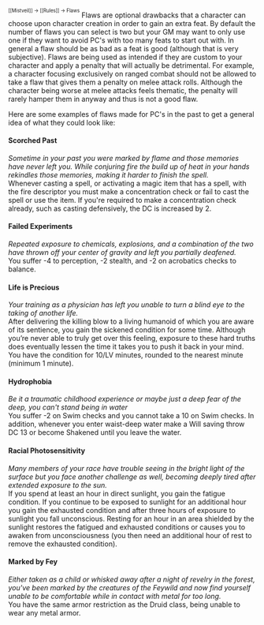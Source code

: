 <sup><sup>[[Mistveil]] → [[Rules]] → Flaws</sup></sup> 
Flaws are optional drawbacks that a character can choose upon character creation in order to gain an extra feat. By default the number of flaws you can select is two but your GM may want to only use one if they want to avoid PC's with too many feats to start out with. In general a flaw should be as bad as a feat is good (although that is very subjective). Flaws are being used as intended if they are custom to your character and apply a penalty that will actually be detrimental. For example, a character focusing exclusively on ranged combat should not be allowed to take a flaw that gives them a penalty on melee attack rolls. Although the character being worse at melee attacks feels thematic, the penalty will rarely hamper them in anyway and thus is not a good flaw.

Here are some examples of flaws made for PC's in the past to get a general idea of what they could look like:

#### Scorched Past
_Sometime in your past you were marked by flame and those memories have never left you. While conjuring fire the build up of heat in your hands rekindles those memories, making it harder to finish the spell._  
Whenever casting a spell, or activating a magic item that has a spell, with the fire descriptor you must make a concentration check or fail to cast the spell or use the item. If you're required to make a concentration check already, such as casting defensively, the DC is increased by 2.
<br>
#### Failed Experiments
_Repeated exposure to chemicals, explosions, and a combination of the two have thrown off your center of gravity and left you partially deafened._  
You suffer -4 to perception, -2 stealth, and -2 on acrobatics checks to balance.
<br>
#### Life is Precious
_Your training as a physician has left you unable to turn a blind eye to the taking of another life._  
After delivering the killing blow to a living humanoid of which you are aware of its sentience, you gain the sickened condition for some time. Although you’re never able to truly get over this feeling, exposure to these hard truths does eventually lessen the time it takes you to push it back in your mind. You have the condition for 10/LV minutes, rounded to the nearest minute (minimum 1 minute).
<br>
#### Hydrophobia
_Be it a traumatic childhood experience or maybe just a deep fear of the deep, you can't stand being in water_  
You suffer -2 on Swim checks and you cannot take a 10 on Swim checks. In addition, whenever you enter waist-deep water make a Will saving throw DC 13 or become Shakened until you leave the water.
<br>
#### Racial Photosensitivity
_Many members of your race have trouble seeing in the bright light of the surface but you face another challenge as well, becoming deeply tired after extended exposure to the sun._  
If you spend at least an hour in direct sunlight, you gain the fatigue condition. If you continue to be exposed to sunlight for an additional hour you gain the exhausted condition and after three hours of exposure to sunlight you fall unconscious. Resting for an hour in an area shielded by the sunlight restores the fatigued and exhausted conditions or causes you to awaken from unconsciousness (you then need an additional hour of rest to remove the exhausted condition).
<br>
#### Marked by Fey
_Either taken as a child or whisked away after a night of revelry in the forest, you've been marked by the creatures of the Feywild and now find yourself unable to be comfortable while in contact with metal for too long._  
You have the same armor restriction as the Druid class, being unable to wear any metal armor.